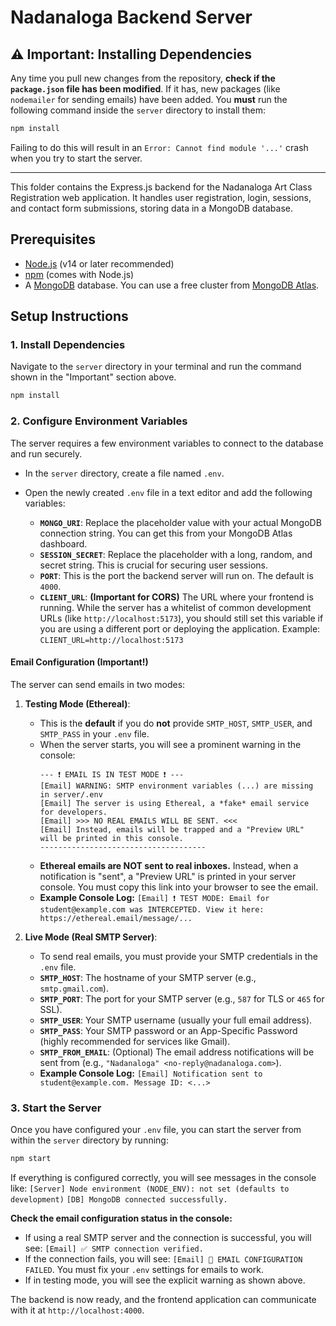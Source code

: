 
# Nadanaloga Backend Server

## ⚠️ Important: Installing Dependencies

Any time you pull new changes from the repository, **check if the `package.json` file has been modified**. If it has, new packages (like `nodemailer` for sending emails) have been added. You **must** run the following command inside the `server` directory to install them:

```bash
npm install
```

Failing to do this will result in an `Error: Cannot find module '...'` crash when you try to start the server.

---

This folder contains the Express.js backend for the Nadanaloga Art Class Registration web application. It handles user registration, login, sessions, and contact form submissions, storing data in a MongoDB database.

## Prerequisites

-   [Node.js](https://nodejs.org/) (v14 or later recommended)
-   [npm](https://www.npmjs.com/) (comes with Node.js)
-   A [MongoDB](https://www.mongodb.com/) database. You can use a free cluster from [MongoDB Atlas](https://www.mongodb.com/cloud/atlas/register).

## Setup Instructions

### 1. Install Dependencies

Navigate to the `server` directory in your terminal and run the command shown in the "Important" section above.

```bash
npm install
```

### 2. Configure Environment Variables

The server requires a few environment variables to connect to the database and run securely.

-   In the `server` directory, create a file named `.env`.

-   Open the newly created `.env` file in a text editor and add the following variables:

    -   **`MONGO_URI`**: Replace the placeholder value with your actual MongoDB connection string. You can get this from your MongoDB Atlas dashboard.
    -   **`SESSION_SECRET`**: Replace the placeholder with a long, random, and secret string. This is crucial for securing user sessions.
    -   **`PORT`**: This is the port the backend server will run on. The default is `4000`.
    -   **`CLIENT_URL`**: **(Important for CORS)** The URL where your frontend is running. While the server has a whitelist of common development URLs (like `http://localhost:5173`), you should still set this variable if you are using a different port or deploying the application. Example: `CLIENT_URL=http://localhost:5173`

#### Email Configuration (Important!)
The server can send emails in two modes:

1.  **Testing Mode (Ethereal)**:
    -   This is the **default** if you do **not** provide `SMTP_HOST`, `SMTP_USER`, and `SMTP_PASS` in your `.env` file.
    -   When the server starts, you will see a prominent warning in the console:
        ```
        --- ❗ EMAIL IS IN TEST MODE ❗ ---
        [Email] WARNING: SMTP environment variables (...) are missing in server/.env
        [Email] The server is using Ethereal, a *fake* email service for developers.
        [Email] >>> NO REAL EMAILS WILL BE SENT. <<<
        [Email] Instead, emails will be trapped and a "Preview URL" will be printed in this console.
        -------------------------------------
        ```
    -   **Ethereal emails are NOT sent to real inboxes.** Instead, when a notification is "sent", a "Preview URL" is printed in your server console. You must copy this link into your browser to see the email.
    -   **Example Console Log:** `[Email] ❗ TEST MODE: Email for student@example.com was INTERCEPTED. View it here: https://ethereal.email/message/...`

2.  **Live Mode (Real SMTP Server)**:
    -   To send real emails, you must provide your SMTP credentials in the `.env` file.
    -   **`SMTP_HOST`**: The hostname of your SMTP server (e.g., `smtp.gmail.com`).
    -   **`SMTP_PORT`**: The port for your SMTP server (e.g., `587` for TLS or `465` for SSL).
    -   **`SMTP_USER`**: Your SMTP username (usually your full email address).
    -   **`SMTP_PASS`**: Your SMTP password or an App-Specific Password (highly recommended for services like Gmail).
    -   **`SMTP_FROM_EMAIL`**: (Optional) The email address notifications will be sent from (e.g., `"Nadanaloga" <no-reply@nadanaloga.com>`).
    -   **Example Console Log:** `[Email] Notification sent to student@example.com. Message ID: <...>`

### 3. Start the Server

Once you have configured your `.env` file, you can start the server from within the `server` directory by running:

```bash
npm start
```

If everything is configured correctly, you will see messages in the console like:
`[Server] Node environment (NODE_ENV): not set (defaults to development)`
`[DB] MongoDB connected successfully.`

**Check the email configuration status in the console:**
-   If using a real SMTP server and the connection is successful, you will see: `[Email] ✅ SMTP connection verified.`
-   If the connection fails, you will see: `[Email] 🚨 EMAIL CONFIGURATION FAILED`. You must fix your `.env` settings for emails to work.
-   If in testing mode, you will see the explicit warning as shown above.

The backend is now ready, and the frontend application can communicate with it at `http://localhost:4000`.
